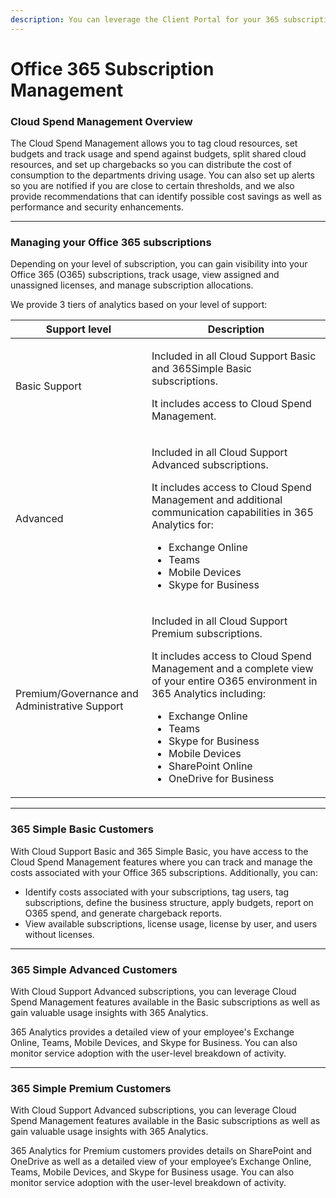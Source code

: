 ```yaml
---
description: You can leverage the Client Portal for your 365 subscription management.
---
```


# Office 365 Subscription Management

### Cloud Spend Management Overview <a href="#cloud-spend-management-overview" id="cloud-spend-management-overview"></a>

The Cloud Spend Management allows you to tag cloud resources, set budgets and track usage and spend against budgets, split shared cloud resources, and set up chargebacks so you can distribute the cost of consumption to the departments driving usage. You can also set up alerts so you are notified if you are close to certain thresholds, and we also provide recommendations that can identify possible cost savings as well as performance and security enhancements.

***

### Managing your Office 365 subscriptions

Depending on your level of subscription, you can gain visibility into your Office 365 (O365) subscriptions, track usage, view assigned and unassigned licenses, and manage subscription allocations.

We provide 3 tiers of analytics based on your level of support:

| Support level                                 | Description                                                                                                                                                                                                                                                                                                                                             |
| --------------------------------------------- | ------------------------------------------------------------------------------------------------------------------------------------------------------------------------------------------------------------------------------------------------------------------------------------------------------------------------------------------------------- |
| Basic Support                                 | <p>Included in all Cloud Support Basic and 365Simple Basic subscriptions.</p><p>It includes access to Cloud Spend Management.</p>                                                                                                                                                                                                                       |
| Advanced                                      | <p>Included in all Cloud Support Advanced subscriptions.</p><p>It includes access to Cloud Spend Management and additional communication capabilities in 365 Analytics for:</p><ul><li>Exchange Online</li><li>Teams</li><li>Mobile Devices</li><li>Skype for Business</li></ul>                                                                        |
| Premium/Governance and Administrative Support | <p>Included in all Cloud Support Premium subscriptions.</p><p>It includes access to Cloud Spend Management and a complete view of your entire O365 environment in 365 Analytics including:</p><ul><li>Exchange Online</li><li>Teams</li><li>Skype for Business</li><li>Mobile Devices</li><li>SharePoint Online</li><li>OneDrive for Business</li></ul> |

***

### 365 Simple Basic Customers

With Cloud Support Basic and 365 Simple Basic, you have access to the Cloud Spend Management features where you can track and manage the costs associated with your Office 365 subscriptions. Additionally, you can:

* Identify costs associated with your subscriptions, tag users, tag subscriptions, define the business structure, apply budgets, report on O365 spend, and generate chargeback reports.
* View available subscriptions, license usage, license by user, and users without licenses.

***

### 365 Simple Advanced Customers

With Cloud Support Advanced subscriptions, you can leverage Cloud Spend Management features available in the Basic subscriptions as well as gain valuable usage insights with 365 Analytics.

365 Analytics provides a detailed view of your employee's Exchange Online, Teams, Mobile Devices, and Skype for Business. You can also monitor service adoption with the user-level breakdown of activity.

***

### 365 Simple Premium Customers

With Cloud Support Advanced subscriptions, you can leverage Cloud Spend Management features available in the Basic subscriptions as well as gain valuable usage insights with 365 Analytics.

365 Analytics for Premium customers provides details on SharePoint and OneDrive as well as a detailed view of your employee’s Exchange Online, Teams, Mobile Devices, and Skype for Business usage. You can also monitor service adoption with the user-level breakdown of activity.

